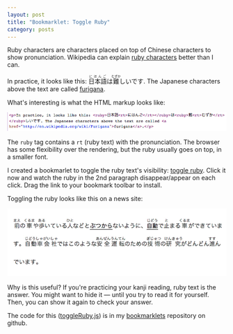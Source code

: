 ```yaml
---
layout: post
title: "Bookmarklet: Toggle Ruby"
category: posts
---
```


Ruby characters are characters placed on top of Chinese characters to show
pronunciation. Wikipedia can explain [ruby characters][rubyCharacters] better than I can.

In practice, it looks like this: <ruby>日本語<rt>にほんご</rt></ruby>は<ruby>難<rt>むずか</rt></ruby>しいです. The Japanese characters above the text are called [furigana](https://en.wikipedia.org/wiki/Furigana).

What's interesting is what the HTML markup looks like:

![HTML ruby markup](/assets/toggleruby/markup.png)

The `ruby` tag contains a `rt` (ruby text) with the pronunciation. The browser
has some flexibility over the rendering, but the ruby usually goes on top, in a
smaller font.

I created a bookmarlet to toggle the ruby text's visibility: <a href="javascript:(function()%7Bvar%20id%3D%22c8f38bbf013e6f254dfe129984188c9a2646b793%22%2Cd%3Ddocument%2Cstyle%3Dd.getElementById(id)%3Bstyle%3Fd.head.removeChild(style)%3A(style%3Dd.createElement(%22style%22)%2Cstyle.innerHTML%3D%22rt%20%7B%20visibility%3A%20hidden%3B%20%7D%22%2Cstyle.id%3Did%2Cd.head.appendChild(style))%3B%7D)()">toggle ruby</a>. Click it now and watch the ruby in the 2nd paragraph disappear/appear on each click. Drag the link to your bookmark toolbar to install.

Toggling the ruby looks like this on a news site:

![HTML ruby markup](/assets/toggleruby/toggleRuby.gif)

Why is this useful? If you're practicing your kanji reading, ruby text is the
answer. You might want to hide it — until you try to read it for yourself. Then,
you can show it again to check your answer.

The code for this ([toggleRuby.js](https://github.com/jpalardy/bookmarklets/blob/main/src/toggleRuby.js))
is in my [bookmarklets](https://github.com/jpalardy/bookmarklets) repository on github.

[rubyCharacters]: https://en.wikipedia.org/wiki/Ruby_character

